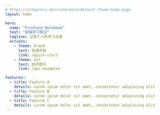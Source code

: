 ```yaml
---
# https://vitepress.dev/reference/default-theme-home-page
layout: home

hero:
  name: "Frontend Notebook"
  text: "前端学习笔记"
  tagline: 记录个人的学习点滴
  actions:
    - theme: brand
      text: 快速开始
      link: /quick-start
    - theme: alt
      text: 技术提升
      link: /api-examples

features:
  - title: Feature A
    details: Lorem ipsum dolor sit amet, consectetur adipiscing elit
  - title: Feature B
    details: Lorem ipsum dolor sit amet, consectetur adipiscing elit
  - title: Feature C
    details: Lorem ipsum dolor sit amet, consectetur adipiscing elit
---
```


